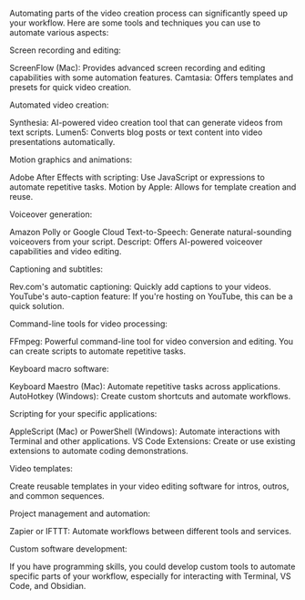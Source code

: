 Automating parts of the video creation process can significantly speed up your workflow. Here are some tools and techniques you can use to automate various aspects:

Screen recording and editing:

ScreenFlow (Mac): Provides advanced screen recording and editing capabilities with some automation features.
Camtasia: Offers templates and presets for quick video creation.


Automated video creation:

Synthesia: AI-powered video creation tool that can generate videos from text scripts.
Lumen5: Converts blog posts or text content into video presentations automatically.


Motion graphics and animations:

Adobe After Effects with scripting: Use JavaScript or expressions to automate repetitive tasks.
Motion by Apple: Allows for template creation and reuse.


Voiceover generation:

Amazon Polly or Google Cloud Text-to-Speech: Generate natural-sounding voiceovers from your script.
Descript: Offers AI-powered voiceover capabilities and video editing.


Captioning and subtitles:

Rev.com's automatic captioning: Quickly add captions to your videos.
YouTube's auto-caption feature: If you're hosting on YouTube, this can be a quick solution.


Command-line tools for video processing:

FFmpeg: Powerful command-line tool for video conversion and editing. You can create scripts to automate repetitive tasks.


Keyboard macro software:

Keyboard Maestro (Mac): Automate repetitive tasks across applications.
AutoHotkey (Windows): Create custom shortcuts and automate workflows.


Scripting for your specific applications:

AppleScript (Mac) or PowerShell (Windows): Automate interactions with Terminal and other applications.
VS Code Extensions: Create or use existing extensions to automate coding demonstrations.


Video templates:

Create reusable templates in your video editing software for intros, outros, and common sequences.


Project management and automation:

Zapier or IFTTT: Automate workflows between different tools and services.


Custom software development:

If you have programming skills, you could develop custom tools to automate specific parts of your workflow, especially for interacting with Terminal, VS Code, and Obsidian.